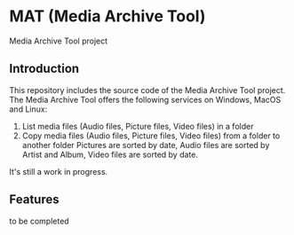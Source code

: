 # MAT (Media Archive Tool)

Media Archive Tool project

## Introduction

This repository includes the source code of the Media Archive Tool project.
The Media Archive Tool offers the following services on Windows, MacOS and Linux:

1. List media files (Audio files, Picture files, Video files) in a folder
2. Copy media files (Audio files, Picture files, Video files) from a folder to another folder
Pictures are sorted by date, Audio files are sorted by Artist and Album, Video files are sorted by date.

It's still a work in progress.

## Features

to be completed
